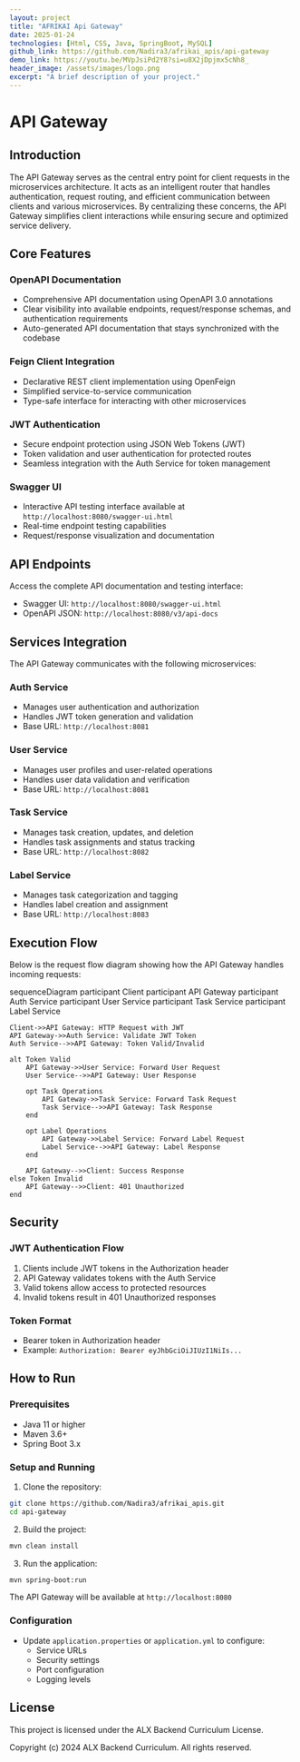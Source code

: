 ```yaml
---
layout: project
title: "AFRIKAI Api Gateway"
date: 2025-01-24
technologies: [Html, CSS, Java, SpringBoot, MySQL]
github_link: https://github.com/Nadira3/afrikai_apis/api-gateway
demo_link: https://youtu.be/MVpJsiPd2Y8?si=u8X2jDpjmx5cNh8_
header_image: /assets/images/logo.png
excerpt: "A brief description of your project."
---
```

# API Gateway

## Introduction
The API Gateway serves as the central entry point for client requests in the microservices architecture. It acts as an intelligent router that handles authentication, request routing, and efficient communication between clients and various microservices. By centralizing these concerns, the API Gateway simplifies client interactions while ensuring secure and optimized service delivery.

## Core Features

### OpenAPI Documentation
- Comprehensive API documentation using OpenAPI 3.0 annotations
- Clear visibility into available endpoints, request/response schemas, and authentication requirements
- Auto-generated API documentation that stays synchronized with the codebase

### Feign Client Integration
- Declarative REST client implementation using OpenFeign
- Simplified service-to-service communication
- Type-safe interface for interacting with other microservices

### JWT Authentication
- Secure endpoint protection using JSON Web Tokens (JWT)
- Token validation and user authentication for protected routes
- Seamless integration with the Auth Service for token management

### Swagger UI
- Interactive API testing interface available at `http://localhost:8080/swagger-ui.html`
- Real-time endpoint testing capabilities
- Request/response visualization and documentation

## API Endpoints

Access the complete API documentation and testing interface:
- Swagger UI: `http://localhost:8080/swagger-ui.html`
- OpenAPI JSON: `http://localhost:8080/v3/api-docs`

## Services Integration

The API Gateway communicates with the following microservices:

### Auth Service
- Manages user authentication and authorization
- Handles JWT token generation and validation
- Base URL: `http://localhost:8081`

### User Service
- Manages user profiles and user-related operations
- Handles user data validation and verification
- Base URL: `http://localhost:8081`

### Task Service
- Manages task creation, updates, and deletion
- Handles task assignments and status tracking
- Base URL: `http://localhost:8082`

### Label Service
- Manages task categorization and tagging
- Handles label creation and assignment
- Base URL: `http://localhost:8083`

## Execution Flow

Below is the request flow diagram showing how the API Gateway handles incoming requests:

<div class="mermaid">
sequenceDiagram
    participant Client
    participant API Gateway
    participant Auth Service
    participant User Service
    participant Task Service
    participant Label Service

    Client->>API Gateway: HTTP Request with JWT
    API Gateway->>Auth Service: Validate JWT Token
    Auth Service-->>API Gateway: Token Valid/Invalid

    alt Token Valid
        API Gateway->>User Service: Forward User Request
        User Service-->>API Gateway: User Response
        
        opt Task Operations
            API Gateway->>Task Service: Forward Task Request
            Task Service-->>API Gateway: Task Response
        end

        opt Label Operations
            API Gateway->>Label Service: Forward Label Request
            Label Service-->>API Gateway: Label Response
        end

        API Gateway-->>Client: Success Response
    else Token Invalid
        API Gateway-->>Client: 401 Unauthorized
    end
</div>

## Security

### JWT Authentication Flow
1. Clients include JWT tokens in the Authorization header
2. API Gateway validates tokens with the Auth Service
3. Valid tokens allow access to protected resources
4. Invalid tokens result in 401 Unauthorized responses

### Token Format
- Bearer token in Authorization header
- Example: `Authorization: Bearer eyJhbGciOiJIUzI1NiIs...`

## How to Run

### Prerequisites
- Java 11 or higher
- Maven 3.6+
- Spring Boot 3.x

### Setup and Running
1. Clone the repository:
```bash
git clone https://github.com/Nadira3/afrikai_apis.git
cd api-gateway
```

2. Build the project:
```bash
mvn clean install
```

3. Run the application:
```bash
mvn spring-boot:run
```

The API Gateway will be available at `http://localhost:8080`

### Configuration
- Update `application.properties` or `application.yml` to configure:
  - Service URLs
  - Security settings
  - Port configuration
  - Logging levels

## License

This project is licensed under the ALX Backend Curriculum License.

Copyright (c) 2024 ALX Backend Curriculum. All rights reserved.
